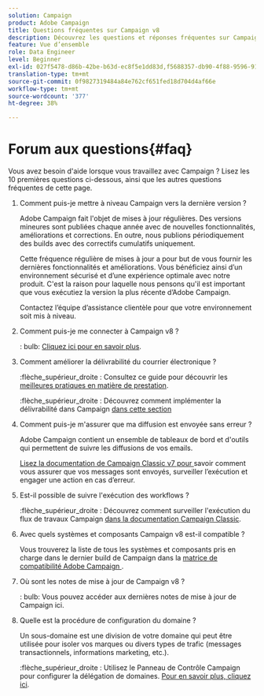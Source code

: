 ```yaml
---
solution: Campaign
product: Adobe Campaign
title: Questions fréquentes sur Campaign v8
description: Découvrez les questions et réponses fréquentes sur Campaign
feature: Vue d’ensemble
role: Data Engineer
level: Beginner
exl-id: 027f5478-d86b-42be-b63d-ec8f5e1dd83d,f5688357-db90-4f88-9596-91e9d0a20d75
translation-type: tm+mt
source-git-commit: 0f9827319484a84e762cf651fed18d704d4af66e
workflow-type: tm+mt
source-wordcount: '377'
ht-degree: 38%

---
```


# Forum aux questions{#faq}

Vous avez besoin d&#39;aide lorsque vous travaillez avec Campaign ? Lisez les 10 premières questions ci-dessous, ainsi que les autres questions fréquentes de cette page.

1. Comment puis-je mettre à niveau Campaign vers la dernière version ?

   Adobe Campaign fait l&#39;objet de mises à jour régulières. Des versions mineures sont publiées chaque année avec de nouvelles fonctionnalités, améliorations et corrections. En outre, nous publions périodiquement des builds avec des correctifs cumulatifs uniquement.

   Cette fréquence régulière de mises à jour a pour but de vous fournir les dernières fonctionnalités et améliorations. Vous bénéficiez ainsi d’un environnement sécurisé et d’une expérience optimale avec notre produit. C&#39;est la raison pour laquelle nous pensons qu&#39;il est important que vous exécutiez la version la plus récente d’Adobe Campaign.

   Contactez l’équipe d’assistance clientèle pour que votre environnement soit mis à niveau.

1. Comment puis-je me connecter à Campaign v8 ?

   : bulb: [Cliquez ici pour en savoir plus](connect.md).

1. Comment améliorer la délivrabilité du courrier électronique ?

   :flèche_supérieur_droite : Consultez ce guide pour découvrir les [meilleures pratiques en matière de prestation](https://experienceleague.adobe.com/docs/deliverability-learn/deliverability-best-practice-guide/introduction.html?lang=fr).

   :flèche_supérieur_droite : Découvrez comment implémenter la délivrabilité dans Campaign [dans cette section](https://experienceleague.adobe.com/docs/deliverability-learn/deliverability-best-practice-guide/additional-resources/general-resources.html)

1. Comment puis-je m&#39;assurer que ma diffusion est envoyée sans erreur ?

   Adobe Campaign contient un ensemble de tableaux de bord et d&#39;outils qui permettent de suivre les diffusions de vos emails.

   [Lisez la documentation de Campaign Classic v7 pour ](https://experienceleague.adobe.com/docs/campaign-classic/using/sending-messages/monitoring-deliveries/about-delivery-monitoring.html) savoir comment vous assurer que vos messages sont envoyés, surveiller l’exécution et engager une action en cas d’erreur.

1. Est-il possible de suivre l&#39;exécution des workflows ?

   :flèche_supérieur_droite : Découvrez comment surveiller l&#39;exécution du flux de travaux Campaign [dans la documentation Campaign Classic](https://experienceleague.adobe.com/docs/campaign-classic/using/automating-with-workflows/executing-a-workflow/starting-a-workflow.html).

1. Avec quels systèmes et composants Campaign v8 est-il compatible ?

   Vous trouverez la liste de tous les systèmes et composants pris en charge dans le dernier build de Campaign dans la [matrice de compatibilité Adobe Campaign ](compatibility-matrix.md).

1. Où sont les notes de mise à jour de Campaign v8 ?

   : bulb: Vous pouvez accéder aux dernières notes de mise à jour de Campaign ici.

1. Quelle est la procédure de configuration du domaine ?

   Un sous-domaine est une division de votre domaine qui peut être utilisée pour isoler vos marques ou divers types de trafic (messages transactionnels, informations marketing, etc.).

   :flèche_supérieur_droite : Utilisez le Panneau de Contrôle Campaign pour configurer la délégation de domaines. [Pour en savoir plus, cliquez ici](https://experienceleague.adobe.com/docs/control-panel/using/subdomains-and-certificates/subdomains-branding.html).
